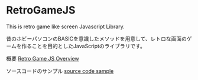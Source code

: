 # RetroGameJS

This is retro game like screen Javascript Library.

昔のホビーパソコンのBASICを意識したメソッドを用意して、レトロな画面のゲームを作ることを目的としたJavaScriptのライブラリです。

概要 [Retro Game JS Overview](https://github.com/uosoft/RetroGameJS/wiki/Retro-Game-JS-Overview)

ソースコードのサンプル [source code sample](https://github.com/uosoft/RetroGameJS/blob/master/sample/RetroGameLibJS_sample1.html)
